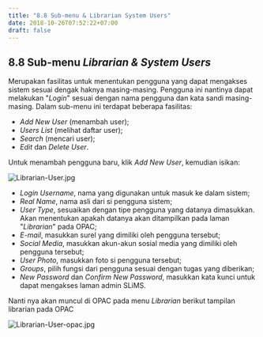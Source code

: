 ```yaml
---
title: "8.8 Sub-menu & Librarian System Users"
date: 2018-10-26T07:52:22+07:00
draft: false
---
```


## 8.8 Sub-menu _Librarian &amp; System Users_

Merupakan fasilitas untuk menentukan pengguna yang dapat mengakses sistem sesuai dengak haknya masing-masing. Pengguna ini nantinya dapat melakukan "_Login_" sesuai dengan nama pengguna dan kata sandi masing-masing. Dalam sub-menu ini terdapat beberapa fasilitas:

* _Add New User_ (menambah user);
* _Users List_ (melihat daftar user);
* _Search_ (mencari user);
* _Edit_ dan _Delete User_.

Untuk menambah pengguna baru, klik _Add New User_, kemudian isikan:

![Librarian-User.jpg](/assets/Librarian-User.jpg)

* _Login Username_, nama yang digunakan untuk masuk ke dalam sistem;
* _Real Name_, nama asli dari si pengguna sistem;
* _User Type_, sesuaikan dengan tipe pengguna yang datanya dimasukkan. Akan menentukan apakah datanya akan ditampilkan pada laman "_Librarian_" pada OPAC;
* _E-mail_, masukkan surel yang dimiliki oleh pengguna tersebut;
* _Social Media_, masukkan akun-akun sosial media yang dimiliki oleh pengguna tersebut;
* _User Photo_, masukkan foto si pengguna tersebut;
* _Groups_, pilih fungsi dari pengguna sesuai dengan tugas yang diberikan;
* _New Password_ dan _Confirm New Password_, masukkan kata kunci untuk dapat mengakses laman admin SLiMS.

Nanti nya akan muncul di OPAC pada menu _Librarian_ berikut tampilan librarian pada OPAC

![Librarian-User-opac.jpg](/assets/Librarian-User-opac.jpg)